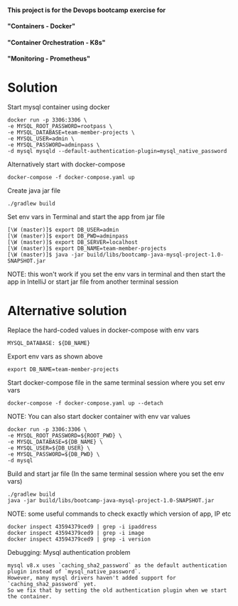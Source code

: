 #### This project is for the Devops bootcamp exercise for 
#### "Containers - Docker" 
#### "Container Orchestration - K8s"
#### "Monitoring - Prometheus"

# Solution
Start mysql container using docker

    docker run -p 3306:3306 \
    -e MYSQL_ROOT_PASSWORD=rootpass \
    -e MYSQL_DATABASE=team-member-projects \
    -e MYSQL_USER=admin \
    -e MYSQL_PASSWORD=adminpass \
    -d mysql mysqld --default-authentication-plugin=mysql_native_password

Alternatively start with docker-compose

    docker-compose -f docker-compose.yaml up

Create java jar file 

    ./gradlew build

Set env vars in Terminal and start the app from jar file

    [\W (master)]$ export DB_USER=admin
    [\W (master)]$ export DB_PWD=adminpass
    [\W (master)]$ export DB_SERVER=localhost
    [\W (master)]$ export DB_NAME=team-member-projects
    [\W (master)]$ java -jar build/libs/bootcamp-java-mysql-project-1.0-SNAPSHOT.jar

NOTE: this won't work if you set the env vars in terminal and then start the app in IntelliJ or start jar file from another terminal session 

# Alternative solution
Replace the hard-coded values in docker-compose with env vars

    MYSQL_DATABASE: ${DB_NAME}

Export env vars as shown above

    export DB_NAME=team-member-projects

Start docker-compose file in the same terminal session where you set env vars

    docker-compose -f docker-compose.yaml up --detach

NOTE: You can also start docker container with env var values

    docker run -p 3306:3306 \
    -e MYSQL_ROOT_PASSWORD=${ROOT_PWD} \
    -e MYSQL_DATABASE=${DB_NAME} \
    -e MYSQL_USER=${DB_USER} \
    -e MYSQL_PASSWORD=${DB_PWD} \
    -d mysql

Build and start jar file (In the same terminal session where you set the env vars)

    ./gradlew build
    java -jar build/libs/bootcamp-java-mysql-project-1.0-SNAPSHOT.jar


NOTE: some useful commands to check exactly which version of app, IP etc

    docker inspect 43594379ced9 | grep -i ipaddress
    docker inspect 43594379ced9 | grep -i image 
    docker inspect 43594379ced9 | grep -i version


Debugging: Mysql authentication problem

    mysql v8.x uses `caching_sha2_password` as the default authentication plugin instead of `mysql_native_password`. 
    However, many mysql drivers haven't added support for `caching_sha2_password` yet. 
    So we fix that by setting the old authentication plugin when we start the container.
